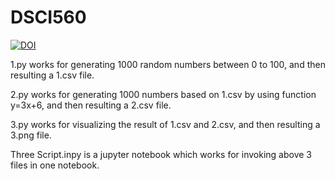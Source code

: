 # DSCI560
[![DOI](https://zenodo.org/badge/298402588.svg)](https://zenodo.org/badge/latestdoi/298402588)


1.py works for generating 1000 random numbers between 0 to 100, and then resulting a 1.csv file.

2.py works for generating 1000 numbers based on 1.csv by using function y=3x+6, and then resulting a 2.csv file.

3.py works for visualizing the result of 1.csv and 2.csv, and then resulting a 3.png file.

Three Script.inpy is a jupyter notebook which works for invoking above 3 files in one notebook.
